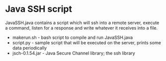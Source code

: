 # Java SSH script
JavaSSH.java contains a script which will ssh into a remote server, execute a command, listen for a response and write whatever it receives into a file.
- makerun.sh - bash script to compile and run JavaSSH.java
- script.py - sample script that will be executed on the server, prints some data periodically
- jsch-0.1.54.jar - Java Secure Channel library; the ssh library
